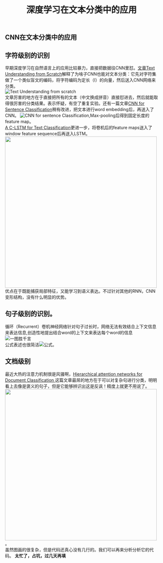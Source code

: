 ﻿---
layout: post
title: 深度学习在文本分类中的应用
category: 论文
tags: 机器学习 计算机科学
keywords: 机器学习
description: 
---




## CNN在文本分类中的应用
## 字符级别的识别      
早期深度学习在自然语言上的应用比较暴力，直接把数据往CNN里怼。[文章Text Understanding from Scratch](https://arxiv.org/abs/1502.01710)解释了为啥子CNN也能对文本分类：它先对字符集做了一个类似盲文的编码，将字符编码为定长（l）的向量，然后送入CNN网络来分类。       
![Text Understanding from scratch](https://raw.githubusercontent.com/anxingle/anxingle.github.io/77839987b9aaf5ac1dcc0403874b325513260496/public/img/ML/text_1.png)          
          文章厉害的地方在于直接把所有的文本（中文换成拼音）直接怼进去，然后就能取得很厉害的分类结果。表示怀疑，有空了重复实验。还有一篇文章[CNN for Sentence Classification](https://arxiv.org/abs/1408.5882)稍有改进，把文本进行word embedding后，再送入了CNN。
![CNN for sentence Classification](https://raw.githubusercontent.com/anxingle/anxingle.github.io/77839987b9aaf5ac1dcc0403874b325513260496/public/img/ML/text_2.png),Max-pooling后得到固定长度的feature map。           
[A C-LSTM for Text Classification](https://arxiv.org/abs/1511.08630)更进一步，将卷机后的feature maps送入了window feature sequence后再送入LSTM。<img src="https://raw.githubusercontent.com/anxingle/anxingle.github.io/77839987b9aaf5ac1dcc0403874b325513260496/public/img/ML/text_3.png" width="500">    
优点在于既能捕获局部特征，又能学习到语义表达。不过针对其他的RNN，CNN变形结构，没有什么明显的优势。       
## 句子级别的识别。    
循环（Recurrent）卷机神经网络针对句子过长时，网络无法有效结合上下文信息来表达信息,创造性地提出结合word的上下文来表达每个word的信息 ![一图胜千言](https://raw.githubusercontent.com/anxingle/anxingle.github.io/77839987b9aaf5ac1dcc0403874b325513260496/public/img/ML/text_4.png)        
公式表述也很简洁![公式](https://raw.githubusercontent.com/anxingle/anxingle.github.io/master/public/img/ML/text_6.png)。      
## 文档级别
最近大热的注意力机制很是风骚啊，[Hierarchical attention networks for Document Classification
](https://arxiv.org/abs/1606.02393)这篇文章最屌的地方在于可以对复杂句进行分类，明明看上去像是褒义的句子，但是它能够辨识出这是反讽！精度上就更不用说了。       
<img src="https://raw.githubusercontent.com/anxingle/anxingle.github.io/77839987b9aaf5ac1dcc0403874b325513260496/public/img/ML/text_5.png" width="500">
。    
虽然图画的很复杂，但是代码还真心没有几行的。我们可以再来分析分析它的代码。
**太忙了，占坑，过几天再填**